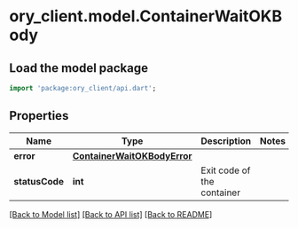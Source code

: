 # ory_client.model.ContainerWaitOKBody

## Load the model package
```dart
import 'package:ory_client/api.dart';
```

## Properties
Name | Type | Description | Notes
------------ | ------------- | ------------- | -------------
**error** | [**ContainerWaitOKBodyError**](ContainerWaitOKBodyError.md) |  | 
**statusCode** | **int** | Exit code of the container | 

[[Back to Model list]](../README.md#documentation-for-models) [[Back to API list]](../README.md#documentation-for-api-endpoints) [[Back to README]](../README.md)


